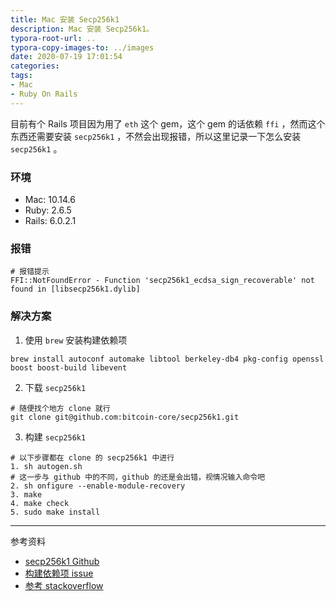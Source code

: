 ```yaml
---
title: Mac 安装 Secp256k1
description: Mac 安装 Secp256k1。
typora-root-url: ..
typora-copy-images-to: ../images
date: 2020-07-19 17:01:54
categories:
tags:
- Mac
- Ruby On Rails
---
```


目前有个 Rails 项目因为用了 `eth` 这个 gem，这个 gem 的话依赖 `ffi` ，然而这个东西还需要安装  `secp256k1` ，不然会出现报错，所以这里记录一下怎么安装  `secp256k1` 。

### 环境

- Mac: 10.14.6
- Ruby: 2.6.5
- Rails: 6.0.2.1

### 报错

```shell
# 报错提示
FFI::NotFoundError - Function 'secp256k1_ecdsa_sign_recoverable' not found in [libsecp256k1.dylib]
```

### 解决方案

1. 使用 `brew` 安装构建依赖项
```shell
brew install autoconf automake libtool berkeley-db4 pkg-config openssl boost boost-build libevent
```

2. 下载 `secp256k1` 
```shell
# 随便找个地方 clone 就行
git clone git@github.com:bitcoin-core/secp256k1.git
```

3. 构建 `secp256k1`
```shell
# 以下步骤都在 clone 的 secp256k1 中进行
1. sh autogen.sh
# 这一步与 github 中的不同，github 的还是会出错，视情况输入命令吧
2. sh onfigure --enable-module-recovery
3. make
4. make check
5. sudo make install
```

------

参考资料

- [secp256k1 Github](https://github.com/bitcoin-core/secp256k1)
- [构建依赖项 issue](https://github.com/meritlabs/merit/issues/344)
- [参考 stackoverflow](https://stackoverflow.com/questions/40615330/ruby-ffi-not-finding-certain-functions)